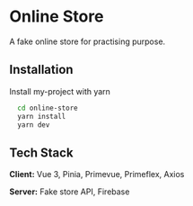 
# Online Store

A fake online store for practising purpose.


## Installation

Install my-project with yarn

```bash
  cd online-store
  yarn install
  yarn dev
```
    
## Tech Stack

**Client:** Vue 3, Pinia, Primevue, Primeflex, Axios

**Server:** Fake store API, Firebase

